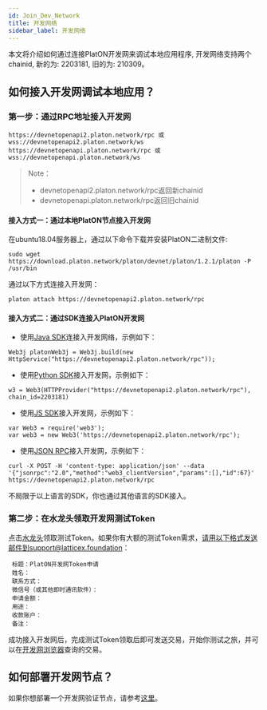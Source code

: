 ```yaml
---
id: Join_Dev_Network
title: 开发网络
sidebar_label: 开发网络
---
```



本文将介绍如何通过连接PlatON开发网来调试本地应用程序, 开发网络支持两个chainid, 新的为: 2203181, 旧的为: 210309。

## 如何接入开发网调试本地应用？

### **第一步：通过RPC地址接入开发网**

```
https://devnetopenapi2.platon.network/rpc 或 wss://devnetopenapi2.platon.network/ws
https://devnetopenapi.platon.network/rpc 或 wss://devnetopenapi.platon.network/ws
```

>Note：
>
> - devnetopenapi2.platon.network/rpc返回新chainid
> - devnetopenapi.platon.network/rpc返回旧chainid

#### 接入方式一：通过本地PlatON节点接入开发网

在ubuntu18.04服务器上，通过以下命令下载并安装PlatON二进制文件:
```
sudo wget https://download.platon.network/platon/devnet/platon/1.2.1/platon -P /usr/bin    
```
通过以下方式连接入开发网：
```
platon attach https://devnetopenapi2.platon.network/rpc
```

#### 接入方式二：通过SDK连接入PlatON开发网

- 使用[Java SDK](/docs/zh-CN/Java_SDK)连接入开发网络，示例如下：
```
Web3j platonWeb3j = Web3j.build(new HttpService("https://devnetopenapi2.platon.network/rpc"));
```
- 使用[Python SDK](/docs/zh-CN/Python_SDK)接入开发网，示例如下：
```
w3 = Web3(HTTPProvider("https://devnetopenapi2.platon.network/rpc"), chain_id=2203181)
```
- 使用[JS SDK](/docs/zh-CN/JS_SDK)接入开发网，示例如下：
```
var Web3 = require('web3');
var web3 = new Web3('https://devnetopenapi2.platon.network/rpc');
```
- 使用[JSON RPC](/docs/zh-CN/Json_Rpc)接入开发网，示例如下：
```
curl -X POST -H 'content-type: application/json' --data '{"jsonrpc":"2.0","method":"web3_clientVersion","params":[],"id":67}' https://devnetopenapi2.platon.network/rpc
```

不局限于以上语言的SDK，你也通过其他语言的SDK接入。

### **第二步：在水龙头领取开发网测试Token**

点击[水龙头](https://faucet.platon.network/faucet/)领取测试Token。如果你有大额的测试Token需求，请用以下格式发送邮件到support@latticex.foundation：
```
 标题：PlatON开发网Token申请
 姓名：
 联系方式：
 微信号（或其他即时通讯软件）：
 申请金额：
 用途：
 收款账户：
 备注：
```

成功接入开发网后，完成测试Token领取后即可发送交易，开始你测试之旅，并可以在[开发网浏览器](https://devnetscan.platon.network)查询的交易。

## 如何部署开发网节点？

如果你想部署一个开发网验证节点，请参考[这里](/docs/zh-CN/Become_PlatON_Dev_Verification)。









